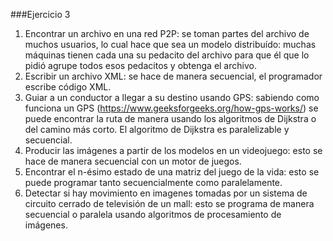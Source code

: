 ###Ejercicio 3

1. Encontrar un archivo en una red P2P: se toman partes del archivo de muchos usuarios, lo cual hace que sea un modelo distribuído: muchas máquinas tienen cada una su pedacito del archivo para que él que lo pidió agrupe todos esos pedacitos y obtenga el archivo.
2. Escribir un archivo XML: se hace de manera secuencial, el programador escribe código XML.
3. Guiar a un conductor a llegar a su destino usando GPS: sabiendo como funciona un GPS (https://www.geeksforgeeks.org/how-gps-works/) se puede encontrar la ruta de manera usando los algoritmos de Dijkstra o del camino más corto. El algoritmo de Dijkstra es paralelizable y secuencial.
4. Producir las imágenes a partir de los modelos en un videojuego: esto se hace de manera secuencial con un motor de juegos.
5. Encontrar el n-ésimo estado de una matriz del juego de la vida: esto se puede programar tanto secuencialmente como paralelamente.
6. Detectar si hay movimiento en imagenes tomadas por un sistema de circuito cerrado de televisión de un mall: esto se programa de manera secuencial o paralela usando algoritmos de procesamiento de imágenes.